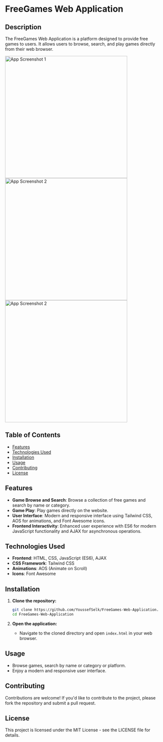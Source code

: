 # FreeGames Web Application

## Description
The FreeGames Web Application is a platform designed to provide free games to users. It allows users to browse, search, and play games directly from their web browser.

<img src="https://github.com/YoussefSelk/FreeGames-Web-Application/assets/113248214/09715550-3385-4325-baac-7b6783542ae1" alt="App Screenshot 1" style="width: 400px; margin-right: 20px;">
<img src="https://github.com/YoussefSelk/FreeGames-Web-Application/assets/113248214/e9a870d4-6dc7-4321-9e66-375389f79206" alt="App Screenshot 2" style="width: 400px;">
<img src="https://github.com/YoussefSelk/FreeGames-Web-Application/assets/113248214/e9fd393c-d207-43a8-973b-1397e153cafe" alt="App Screenshot 2" style="width: 400px;">

## Table of Contents
- [Features](#features)
- [Technologies Used](#technologies-used)
- [Installation](#installation)
- [Usage](#usage)
- [Contributing](#contributing)
- [License](#license)

## Features

- **Game Browse and Search**: Browse a collection of free games and search by name or category.
- **Game Play**: Play games directly on the website.
- **User Interface**: Modern and responsive interface using Tailwind CSS, AOS for animations, and Font Awesome icons.
- **Frontend Interactivity**: Enhanced user experience with ES6 for modern JavaScript functionality and AJAX for asynchronous operations.

## Technologies Used

- **Frontend**: HTML, CSS, JavaScript (ES6), AJAX
- **CSS Framework**: Tailwind CSS
- **Animations**: AOS (Animate on Scroll)
- **Icons**: Font Awesome

## Installation

1. **Clone the repository:**
    ```sh
    git clone https://github.com/YoussefSelk/FreeGames-Web-Application.git
    cd FreeGames-Web-Application
    ```

2. **Open the application:**
   - Navigate to the cloned directory and open `index.html` in your web browser.

## Usage

- Browse games, search by name or category or platform.
- Enjoy a modern and responsive user interface.

## Contributing

Contributions are welcome! If you'd like to contribute to the project, please fork the repository and submit a pull request.

## License

This project is licensed under the MIT License - see the LICENSE file for details.
